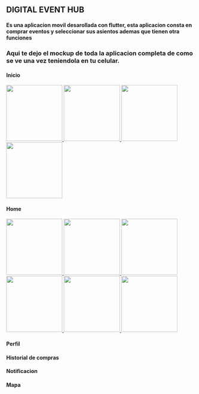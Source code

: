 ## DIGITAL EVENT HUB

#### Es una aplicacion movil desarollada con flutter, esta aplicacion consta en comprar eventos y seleccionar sus asientos ademas que tienen otra funciones

### Aqui te dejo el mockup de toda la aplicacion completa de como se ve una vez teniendola en tu celular.

#### Inicio

<a href="https://github.com/user-attachments/assets/71c427da-8c69-47dd-a2c5-3f3477f2763e">
    <img src="https://github.com/user-attachments/assets/71c427da-8c69-47dd-a2c5-3f3477f2763e" width="150"/>
</a>
<a href="https://github.com/user-attachments/assets/f2161f12-070a-4eb9-8f7f-f905d372b5b7">
    <img src="https://github.com/user-attachments/assets/f2161f12-070a-4eb9-8f7f-f905d372b5b7" width="150"/>
</a>
<a href="https://github.com/user-attachments/assets/433496b7-2c60-4096-b751-af5b897b30c4">
    <img src="https://github.com/user-attachments/assets/433496b7-2c60-4096-b751-af5b897b30c4" width="150"/>
</a>
<a href="https://github.com/user-attachments/assets/708208d1-3384-41e0-9be6-ad788ef7f9eb">
    <img src="https://github.com/user-attachments/assets/708208d1-3384-41e0-9be6-ad788ef7f9eb" width="150"/>
</a>

#### Home
<a href="https://github.com/user-attachments/assets/99416f59-ff38-4603-9b50-f5e9670716d7">
    <img src="https://github.com/user-attachments/assets/99416f59-ff38-4603-9b50-f5e9670716d7" width="150"/>
</a>
<a href="https://github.com/user-attachments/assets/4df08c24-7f34-441a-9487-6e891ec68314">
    <img src="https://github.com/user-attachments/assets/4df08c24-7f34-441a-9487-6e891ec68314" width="150"/>
</a>
<a href="https://github.com/user-attachments/assets/d936863f-88ea-4606-87e0-e21064dc9bd1">
    <img src="https://github.com/user-attachments/assets/d936863f-88ea-4606-87e0-e21064dc9bd1" width="150"/>
</a>
<a href="https://github.com/user-attachments/assets/c6535559-f212-4ff4-aa81-b7b989931cfc">
    <img src="https://github.com/user-attachments/assets/c6535559-f212-4ff4-aa81-b7b989931cfc" width="150"/>
</a>
<a href="https://github.com/user-attachments/assets/8c09133a-801c-4e59-a9e8-5a00e88cce13">
    <img src="https://github.com/user-attachments/assets/8c09133a-801c-4e59-a9e8-5a00e88cce13" width="150"/>
</a>
<a href="https://github.com/user-attachments/assets/e1068d8c-2723-4621-8e59-8820d4240bc0">
    <img src="https://github.com/user-attachments/assets/e1068d8c-2723-4621-8e59-8820d4240bc0" width="150"/>
</a>


#### Perfil

#### Historial de compras

#### Notificacion

#### Mapa
